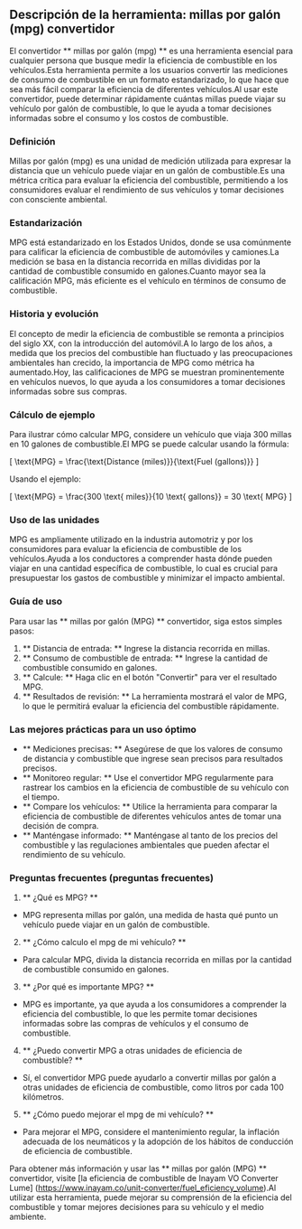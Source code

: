 ## Descripción de la herramienta: millas por galón (mpg) convertidor

El convertidor ** millas por galón (mpg) ** es una herramienta esencial para cualquier persona que busque medir la eficiencia de combustible en los vehículos.Esta herramienta permite a los usuarios convertir las mediciones de consumo de combustible en un formato estandarizado, lo que hace que sea más fácil comparar la eficiencia de diferentes vehículos.Al usar este convertidor, puede determinar rápidamente cuántas millas puede viajar su vehículo por galón de combustible, lo que le ayuda a tomar decisiones informadas sobre el consumo y los costos de combustible.

### Definición

Millas por galón (mpg) es una unidad de medición utilizada para expresar la distancia que un vehículo puede viajar en un galón de combustible.Es una métrica crítica para evaluar la eficiencia del combustible, permitiendo a los consumidores evaluar el rendimiento de sus vehículos y tomar decisiones con consciente ambiental.

### Estandarización

MPG está estandarizado en los Estados Unidos, donde se usa comúnmente para calificar la eficiencia de combustible de automóviles y camiones.La medición se basa en la distancia recorrida en millas divididas por la cantidad de combustible consumido en galones.Cuanto mayor sea la calificación MPG, más eficiente es el vehículo en términos de consumo de combustible.

### Historia y evolución

El concepto de medir la eficiencia de combustible se remonta a principios del siglo XX, con la introducción del automóvil.A lo largo de los años, a medida que los precios del combustible han fluctuado y las preocupaciones ambientales han crecido, la importancia de MPG como métrica ha aumentado.Hoy, las calificaciones de MPG se muestran prominentemente en vehículos nuevos, lo que ayuda a los consumidores a tomar decisiones informadas sobre sus compras.

### Cálculo de ejemplo

Para ilustrar cómo calcular MPG, considere un vehículo que viaja 300 millas en 10 galones de combustible.El MPG se puede calcular usando la fórmula:

\[ \text{MPG} = \frac{\text{Distance (miles)}}{\text{Fuel (gallons)}} \]

Usando el ejemplo:

\[ \text{MPG} = \frac{300 \text{ miles}}{10 \text{ gallons}} = 30 \text{ MPG} \]

### Uso de las unidades

MPG es ampliamente utilizado en la industria automotriz y por los consumidores para evaluar la eficiencia de combustible de los vehículos.Ayuda a los conductores a comprender hasta dónde pueden viajar en una cantidad específica de combustible, lo cual es crucial para presupuestar los gastos de combustible y minimizar el impacto ambiental.

### Guía de uso

Para usar las ** millas por galón (MPG) ** convertidor, siga estos simples pasos:

1. ** Distancia de entrada: ** Ingrese la distancia recorrida en millas.
2. ** Consumo de combustible de entrada: ** Ingrese la cantidad de combustible consumido en galones.
3. ** Calcule: ** Haga clic en el botón "Convertir" para ver el resultado MPG.
4. ** Resultados de revisión: ** La herramienta mostrará el valor de MPG, lo que le permitirá evaluar la eficiencia del combustible rápidamente.

### Las mejores prácticas para un uso óptimo

- ** Mediciones precisas: ** Asegúrese de que los valores de consumo de distancia y combustible que ingrese sean precisos para resultados precisos.
- ** Monitoreo regular: ** Use el convertidor MPG regularmente para rastrear los cambios en la eficiencia de combustible de su vehículo con el tiempo.
- ** Compare los vehículos: ** Utilice la herramienta para comparar la eficiencia de combustible de diferentes vehículos antes de tomar una decisión de compra.
- ** Manténgase informado: ** Manténgase al tanto de los precios del combustible y las regulaciones ambientales que pueden afectar el rendimiento de su vehículo.

### Preguntas frecuentes (preguntas frecuentes)

1. ** ¿Qué es MPG? **
- MPG representa millas por galón, una medida de hasta qué punto un vehículo puede viajar en un galón de combustible.

2. ** ¿Cómo calculo el mpg de mi vehículo? **
- Para calcular MPG, divida la distancia recorrida en millas por la cantidad de combustible consumido en galones.

3. ** ¿Por qué es importante MPG? **
- MPG es importante, ya que ayuda a los consumidores a comprender la eficiencia del combustible, lo que les permite tomar decisiones informadas sobre las compras de vehículos y el consumo de combustible.

4. ** ¿Puedo convertir MPG a otras unidades de eficiencia de combustible? **
- Sí, el convertidor MPG puede ayudarlo a convertir millas por galón a otras unidades de eficiencia de combustible, como litros por cada 100 kilómetros.

5. ** ¿Cómo puedo mejorar el mpg de mi vehículo? **
- Para mejorar el MPG, considere el mantenimiento regular, la inflación adecuada de los neumáticos y la adopción de los hábitos de conducción de eficiencia de combustible.

Para obtener más información y usar las ** millas por galón (MPG) ** convertidor, visite [la eficiencia de combustible de Inayam VO Converter Lume] (https://www.inayam.co/unit-converter/fuel_eficiency_volume).Al utilizar esta herramienta, puede mejorar su comprensión de la eficiencia del combustible y tomar mejores decisiones para su vehículo y el medio ambiente.